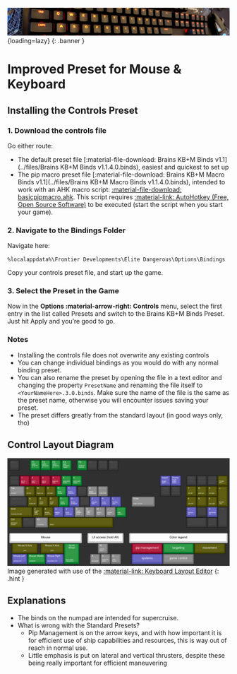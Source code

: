 ![Banner](../assets/banners/bannerkeyboard.jpg){loading=lazy}
{: .banner }

# Improved Preset for Mouse & Keyboard
## Installing the Controls Preset
### 1. Download the controls file
Go either route:

*   The default preset file [:material-file-download: Brains KB+M Binds v1.1](../files/Brains KB+M Binds v1.1.4.0.binds), easiest and quickest to set up
*   The pip macro preset file [:material-file-download: Brains KB+M Macro Binds v1.1](../files/Brains KB+M Macro Binds v1.1.4.0.binds), intended to work with an AHK macro script: [:material-file-download: basicpipmacro.ahk](../files/basicpipmacro.ahk). This script requires [:material-link: AutoHotkey (Free, Open Source Software)](https://www.autohotkey.com/) to be executed (start the script when you start your game).
### 2. Navigate to the Bindings Folder

Navigate here:

```
%localappdata%\Frontier Developments\Elite Dangerous\Options\Bindings
```

Copy your controls preset file, and start up the game.

### 3. Select the Preset in the Game

Now in the **Options :material-arrow-right: Controls** menu, select the first entry in the list called Presets and switch to the Brains KB+M Binds Preset. Just hit Apply and you’re good to go.
    
### Notes

* Installing the controls file does not overwrite any existing controls
* You can change individual bindings as you would do with any normal binding preset.
* You can also rename the preset by opening the file in a text editor and changing the property `PresetName` and renaming the file itself to `<YourNameHere>.3.0.binds`. Make sure the name of the file is the same as the preset name, otherwise you will encounter issues saving your preset.
* The preset differs greatly from the standard layout (in good ways only, tho)


## Control Layout Diagram
[![Control Layout Diagram](../assets/keyboard-layout.png)](../assets/keyboard-layout.png)
Image generated with use of the [:material-link: Keyboard Layout Editor](http://www.keyboard-layout-editor.com/)
{: .hint }

## Explanations

* The binds on the numpad are intended for supercruise.
* What is wrong with the Standard Presets?
    * Pip Management is on the arrow keys, and with how important it is for efficient use of ship capabilities and resources, this is way out of reach in normal use.
    * Little emphasis is put on lateral and vertical thrusters, despite these being really important for efficient maneuvering